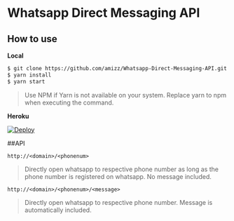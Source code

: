 # Whatsapp Direct Messaging API

## How to use

**Local**
```bash
$ git clone https://github.com/amizz/Whatsapp-Direct-Messaging-API.git
$ yarn install
$ yarn start
```
> Use NPM if Yarn is not available on your system. Replace yarn to npm when executing the command.

**Heroku**

[![Deploy](https://www.herokucdn.com/deploy/button.svg)](https://heroku.com/deploy)

##API

```
http://<domain>/<phonenum>
```
> Directly open whatsapp to respective phone number as long as the phone number is registered on whatsapp.
> No message included.

```
http://<domain>/<phonenum>/<message>
```
> Directly open whatsapp to respective phone number. Message is automatically included.